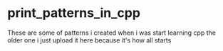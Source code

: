 # print_patterns_in_cpp
These are some of patterns i created when i was start learning cpp the older one i just upload it here because it's how all starts

